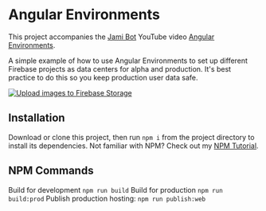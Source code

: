 # Angular Environments

This project accompanies the [Jami Bot](https://jamibot.com) YouTube video [Angular Environments](https://www.youtube.com/watch?v=6WJ8kObLSiQ).

A simple example of how to use Angular Environments to set up different Firebase projects as data centers for alpha and production. It's best practice to do this so you keep production user data safe.

[![Upload images to Firebase Storage](https://img.youtube.com/vi/6WJ8kObLSiQ/0.jpg)](https://youtu.be/6WJ8kObLSiQ)

## Installation

Download or clone this project, then run `npm i` from the project directory to install its dependencies. Not familiar with NPM? Check out my [NPM Tutorial](https://www.youtube.com/watch?v=mzs-N5hXGuQ).


## NPM Commands

Build for development `npm run build`
Build for production `npm run build:prod`
Publish production hosting: `npm run publish:web`
